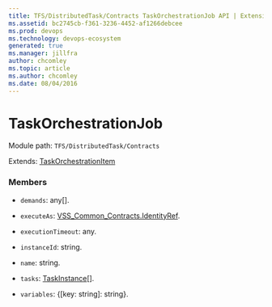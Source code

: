 ```yaml
---
title: TFS/DistributedTask/Contracts TaskOrchestrationJob API | Extensions for Azure DevOps Services
ms.assetid: bc2745cb-f361-3236-4452-af1266debcee
ms.prod: devops
ms.technology: devops-ecosystem
generated: true
ms.manager: jillfra
author: chcomley
ms.topic: article
ms.author: chcomley
ms.date: 08/04/2016
---
```


# TaskOrchestrationJob

Module path: `TFS/DistributedTask/Contracts`

Extends: [TaskOrchestrationItem](../../../TFS/DistributedTask/Contracts/TaskOrchestrationItem.md)

### Members

* `demands`: any[]. 

* `executeAs`: [VSS_Common_Contracts.IdentityRef](../../../VSS/WebApi/Contracts/IdentityRef.md). 

* `executionTimeout`: any. 

* `instanceId`: string. 

* `name`: string. 

* `tasks`: [TaskInstance](../../../TFS/DistributedTask/Contracts/TaskInstance.md)[]. 

* `variables`: {[key: string]: string}. 

